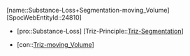 ﻿---
type: TrizContradiction
aliases:
- Substance-Loss+Segmentation-moving_Volume
license: CC BY-SA 4.0
copyright: https://github.com/SpocWeb
IsDeleted: false
IsReadOnly: false
Confidential: public
tags: 
- Triz/Contradiction
---
[name::Substance-Loss+Segmentation-moving_Volume]
[SpocWebEntityId::24810]
+ [pro::Substance-Loss]
[Triz-Principle::[Triz-Segmentation](tech/Triz/Principle/Triz-Segmentation.md)]
- [con::[Triz-moving_Volume](tech/Triz/Parameter/Triz-moving_Volume.md)]


